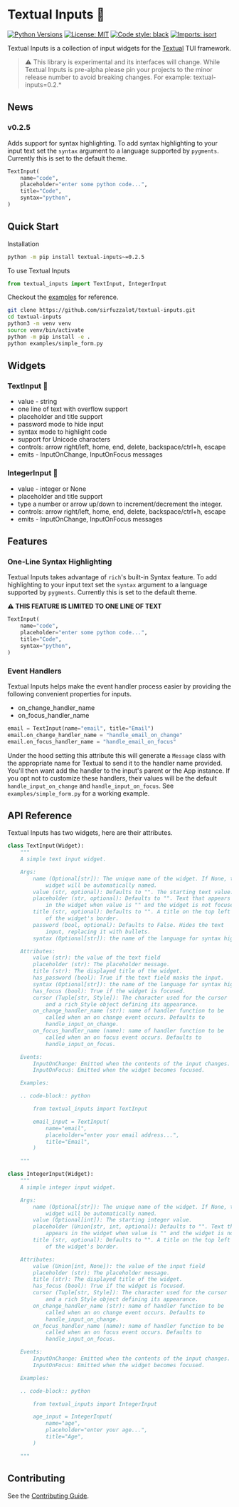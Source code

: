 # Textual Inputs 🔡

[![Python Versions](https://shields.io/pypi/pyversions/textual-inputs)](https://www.python.org/downloads/)
[![License: MIT](https://img.shields.io/badge/license-MIT-blue.svg)](https://opensource.org/licenses/MIT)
[![Code style: black](https://img.shields.io/badge/code%20style-black-000000.svg)](https://github.com/psf/black)
[![Imports: isort](https://img.shields.io/badge/%20imports-isort-%231674b1?style=flat&labelColor=ef8336)](https://pycqa.github.io/isort/)

Textual Inputs is a collection of input widgets for the [Textual](https://github.com/willmcgugan/textual) TUI framework.

> ⚠️ This library is experimental and its interfaces will change. While
> Textual Inputs is pre-alpha please pin your projects to the minor release
> number to avoid breaking changes. For example: textual-inputs=0.2.\*

## News

### v0.2.5

Adds support for syntax highlighting. To add syntax highlighting to your
input text set the `syntax` argument to a language supported by
`pygments`. Currently this is set to the default theme.

```python
TextInput(
    name="code",
    placeholder="enter some python code...",
    title="Code",
    syntax="python",
)
```

## Quick Start

Installation

```bash
python -m pip install textual-inputs~=0.2.5
```

To use Textual Inputs

```python
from textual_inputs import TextInput, IntegerInput
```

Checkout the [examples](https://github.com/sirfuzzalot/textual-inputs/tree/main/examples) for reference.

```bash
git clone https://github.com/sirfuzzalot/textual-inputs.git
cd textual-inputs
python3 -m venv venv
source venv/bin/activate
python -m pip install -e .
python examples/simple_form.py
```

## Widgets

### TextInput 🔡

- value - string
- one line of text with overflow support
- placeholder and title support
- password mode to hide input
- syntax mode to highlight code
- support for Unicode characters
- controls: arrow right/left, home, end, delete, backspace/ctrl+h, escape
- emits - InputOnChange, InputOnFocus messages

### IntegerInput 🔢

- value - integer or None
- placeholder and title support
- type a number or arrow up/down to increment/decrement the integer.
- controls: arrow right/left, home, end, delete, backspace/ctrl+h, escape
- emits - InputOnChange, InputOnFocus messages

## Features

### One-Line Syntax Highlighting

Textual Inputs takes advantage of `rich`'s built-in Syntax feature. To
add highlighting to your input text set the `syntax` argument to a language
supported by `pygments`. Currently this is set to the default theme.

**⚠️ THIS FEATURE IS LIMITED TO ONE LINE OF TEXT**

```python
TextInput(
    name="code",
    placeholder="enter some python code...",
    title="Code",
    syntax="python",
)
```

### Event Handlers

Textual Inputs helps make the event handler process easier by providing
the following convenient properties for inputs.

- on_change_handler_name
- on_focus_handler_name

```python
email = TextInput(name="email", title="Email")
email.on_change_handler_name = "handle_email_on_change"
email.on_focus_handler_name = "handle_email_on_focus"
```

Under the hood setting this attribute this will generate a `Message` class
with the appropriate name for Textual to send it to the handler name provided.
You'll then want add the handler to the input's parent or the App instance.
If you opt not to customize these handlers, their values will be the
default `handle_input_on_change` and `handle_input_on_focus`. See
`examples/simple_form.py` for a working example.

## API Reference

Textual Inputs has two widgets, here are their attributes.

```python
class TextInput(Widget):
    """
    A simple text input widget.

    Args:
        name (Optional[str]): The unique name of the widget. If None, the
            widget will be automatically named.
        value (str, optional): Defaults to "". The starting text value.
        placeholder (str, optional): Defaults to "". Text that appears
            in the widget when value is "" and the widget is not focused.
        title (str, optional): Defaults to "". A title on the top left
            of the widget's border.
        password (bool, optional): Defaults to False. Hides the text
            input, replacing it with bullets.
        syntax (Optional[str]): the name of the language for syntax highlighting.

    Attributes:
        value (str): the value of the text field
        placeholder (str): The placeholder message.
        title (str): The displayed title of the widget.
        has_password (bool): True if the text field masks the input.
        syntax (Optional[str]): the name of the language for syntax highlighting.
        has_focus (bool): True if the widget is focused.
        cursor (Tuple[str, Style]): The character used for the cursor
            and a rich Style object defining its appearance.
        on_change_handler_name (str): name of handler function to be
            called when an on change event occurs. Defaults to
            handle_input_on_change.
        on_focus_handler_name (name): name of handler function to be
            called when an on focus event occurs. Defaults to
            handle_input_on_focus.

    Events:
        InputOnChange: Emitted when the contents of the input changes.
        InputOnFocus: Emitted when the widget becomes focused.

    Examples:

    .. code-block:: python

        from textual_inputs import TextInput

        email_input = TextInput(
            name="email",
            placeholder="enter your email address...",
            title="Email",
        )

    """
```

```python
class IntegerInput(Widget):
    """
    A simple integer input widget.

    Args:
        name (Optional[str]): The unique name of the widget. If None, the
            widget will be automatically named.
        value (Optional[int]): The starting integer value.
        placeholder (Union[str, int, optional): Defaults to "". Text that
            appears in the widget when value is "" and the widget is not focused.
        title (str, optional): Defaults to "". A title on the top left
            of the widget's border.

    Attributes:
        value (Union[int, None]): the value of the input field
        placeholder (str): The placeholder message.
        title (str): The displayed title of the widget.
        has_focus (bool): True if the widget is focused.
        cursor (Tuple[str, Style]): The character used for the cursor
            and a rich Style object defining its appearance.
        on_change_handler_name (str): name of handler function to be
            called when an on change event occurs. Defaults to
            handle_input_on_change.
        on_focus_handler_name (name): name of handler function to be
            called when an on focus event occurs. Defaults to
            handle_input_on_focus.

    Events:
        InputOnChange: Emitted when the contents of the input changes.
        InputOnFocus: Emitted when the widget becomes focused.

    Examples:

    .. code-block:: python

        from textual_inputs import IntegerInput

        age_input = IntegerInput(
            name="age",
            placeholder="enter your age...",
            title="Age",
        )

    """
```

## Contributing

See the [Contributing Guide](https://github.com/sirfuzzalot/textual-inputs/blob/main/CONTRIBUTING.md).
